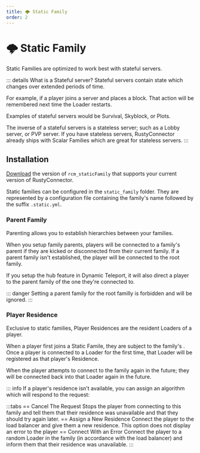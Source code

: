 ```yaml
---
title: 🌩️ Static Family
order: 2
---
```


# 🌩️ Static Family

Static Families are optimized to work best with stateful servers.

::: details What is a Stateful server?
Stateful servers contain state which changes over extended periods of time.

For example, if a player joins a server and places a block. That action will be remembered next time the Loader restarts.

Examples of stateful servers would be Survival, Skyblock, or Plots.

The inverse of a stateful servers is a stateless server; such as a Lobby server, or PVP server.
If you have stateless servers, RustyConnector already ships with Scalar Families which are great for stateless servers.
:::

## Installation
[Download](https://github.com/Aelysium-Group/rcm-staticFamily) the version of `rcm_staticFamily` that supports your current version of RustyConnector.

Static families can be configured in the `static_family` folder. They are represented by a configuration file containing the family's name followed by the suffix `.static.yml`.

### Parent Family
Parenting allows you to establish hierarchies between your families.

When you setup family parents, players will be connected to a family's parent if they are kicked or disconnected from their current family.
If a parent family isn't established, the player will be connected to the root family.

If you setup the hub feature in Dynamic Teleport, it will also direct a player to the parent family of the one they're connected to. 

::: danger
Setting a parent family for the root familly is forbidden and will be ignored.
:::

### Player Residence
Exclusive to static families, Player Residences are the resident <MCLoaderTag>Loaders</MCLoaderTag> of a player.

When a player first joins a Static Famile, they are subject to the family's <DynamicTag href="concepts/load_balancing" emoji="⤵️" name="Load Balancer" title="A link to a page for Load Balancers" />.
Once a player is connected to a Loader for the first time, that Loader will be registered as that player's Residence.

When the player attempts to connect to the family again in the future; they will be connected back into that Loader again in the future.

::: info
If a player's residence isn't available, you can assign an algorithm which will respond to the request:

:::tabs
== Cancel The Request
Stops the player from connecting to this family and tell them that their residence was unavailable and that they should try again later.
== Assign a New Residence
Connect the player to the load balancer and give them a new residence.
This option does not display an error to the player
== Connect With an Error
Connect the player to a random Loader in the family (in accordance with the load balancer) and inform them that their residence was unavailable.
:::

<Menu>
    <MenuItem href="concepts/load_balancing" title="⤵️ Load Balancing" description="Read up more on Load Balancing in RC." />
    <MenuItem href="concepts/whitelist" title="👮 Whitelist" description="Read up more on Whitelists in RC." />
</Menu>
